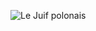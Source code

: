 ![Le Juif polonais](https://upload.wikimedia.org/wikipedia/commons/thumb/6/64/Fabritius-vink.jpg/350px-Fabritius-vink.jpg)